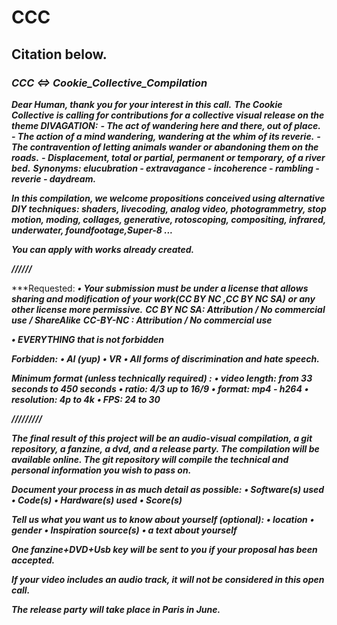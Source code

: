 # CCC
## **Citation below.**
### ***CCC <=> Cookie_Collective_Compilation***
***Dear Human, thank you for your interest in this call.***
***The Cookie Collective is calling for contributions for a collective visual release on the theme DIVAGATION:***
***- The act of wandering here and there, out of place.***
***- The action of a mind wandering, wandering at the whim of its reverie.***
***- The contravention of letting animals wander or abandoning them on the roads.***
***- Displacement, total or partial, permanent or temporary, of a river bed.***
***Synonyms: elucubration - extravagance - incoherence - rambling - reverie - daydream.***

***In this compilation, we welcome propositions conceived using alternative DIY techniques: shaders, livecoding, analog video, photogrammetry, stop motion, moding, collages, generative, rotoscoping, compositing, infrared, underwater, foundfootage,Super-8 ...***

***You can apply with works already created.***

***//////***

***Requested:
***• Your submission must be under a license that allows sharing and modification of your work(CC BY NC ,CC BY NC SA)***
***or any other license more permissive.***
***CC BY NC SA: Attribution / No commercial use / ShareAlike***
***CC-BY-NC : Attribution / No commercial use***

***• EVERYTHING that is not forbidden***

***Forbidden:***
***• AI (yup)***
***• VR***
***• All forms of discrimination and hate speech.***

***Minimum format (unless technically required) :***
***• video length: from 33 seconds to 450 seconds***
***• ratio: 4/3 up to 16/9***
***• format: mp4 - h264***
***• resolution: 4p to 4k***
***• FPS: 24 to 30***

***/////////***

***The final result of this project will be an audio-visual compilation, a git repository, a fanzine, a dvd, and a release party. The compilation will be available online. The git repository will compile the technical and personal information you wish to pass on.***

***Document your process in as much detail as possible:***
***• Software(s) used***
***• Code(s)***
***• Hardware(s) used***
***• Score(s)***

***Tell us what you want us to know about yourself (optional):***
***• location***
***• gender***
***• Inspiration source(s)***
***• a text about yourself***

***One fanzine+DVD+Usb key will be sent to you if your proposal has been accepted.***

***If your video includes an audio track, it will not be considered in this open call.***

***The release party will take place in Paris in June.***

